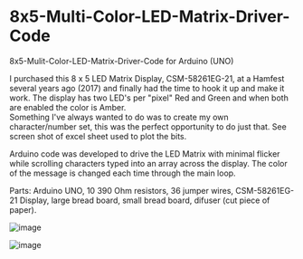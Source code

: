 # 8x5-Multi-Color-LED-Matrix-Driver-Code
8x5-Mulit-Color-LED-Matrix-Driver-Code for Arduino (UNO)

I purchased this 8 x 5 LED Matrix Display, CSM-58261EG-21, at a Hamfest several years ago (2017) and finally had the time to hook it up and make it work.
The display has two LED's per "pixel" Red and Green and when both are enabled the color is Amber.   
Something I've always wanted to do was to create my own character/number set, this was the perfect opportunity to do just that.  See screen shot of excel sheet used to plot the bits.

Arduino code was developed to drive the LED Matrix with minimal flicker while scrolling characters typed into an array across the display.  The color of the message is changed each time through the main loop.

Parts: Arduino UNO, 10 390 Ohm resistors, 36 jumper wires, CSM-58261EG-21 Display, large bread board, small bread board, difuser (cut piece of paper).

![image](https://user-images.githubusercontent.com/6855662/148662460-bd8c46db-d8b1-4205-8944-06f440bce074.png)

![image](https://user-images.githubusercontent.com/6855662/148178383-02bbf0e9-bb36-4192-aa8f-75309694f5ff.png)

